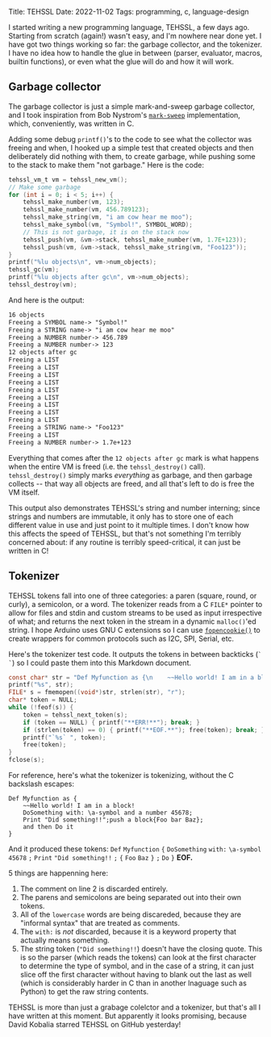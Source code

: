 Title: TEHSSL
Date: 2022-11-02
Tags: programming, c, language-design

I started writing a new programming language, TEHSSL, a few days ago. Starting from scratch (again!) wasn't easy, and I'm nowhere near done yet. I have got two things working so far: the garbage collector, and the tokenizer. I have no idea how to handle the glue in between (parser, evaluator, macros, builtin functions), or even what the glue will do and how it will work.

## Garbage collector

The garbage collector is just a simple mark-and-sweep garbage collector, and I took inspiration from Bob Nystrom's [`mark-sweep`](https://github.com/munificent/mark-sweep) implementation, which, conveniently, was written in C.

Adding some debug `printf()`'s to the code to see what the collector was freeing and when, I hooked up a simple test that created objects and then deliberately did nothing with them, to create garbage, while pushing some to the stack to make them "not garbage." Here is the code:

```c
tehssl_vm_t vm = tehssl_new_vm();
// Make some garbage
for (int i = 0; i < 5; i++) {
    tehssl_make_number(vm, 123);
    tehssl_make_number(vm, 456.789123);
    tehssl_make_string(vm, "i am cow hear me moo");
    tehssl_make_symbol(vm, "Symbol!", SYMBOL_WORD);
    // This is not garbage, it is on the stack now
    tehssl_push(vm, &vm->stack, tehssl_make_number(vm, 1.7E+123));
    tehssl_push(vm, &vm->stack, tehssl_make_string(vm, "Foo123"));
}
printf("%lu objects\n", vm->num_objects);
tehssl_gc(vm);
printf("%lu objects after gc\n", vm->num_objects);
tehssl_destroy(vm);
```

And here is the output:

```txt
16 objects
Freeing a SYMBOL name-> "Symbol!"
Freeing a STRING name-> "i am cow hear me moo"
Freeing a NUMBER number-> 456.789
Freeing a NUMBER number-> 123
12 objects after gc
Freeing a LIST
Freeing a LIST
Freeing a LIST
Freeing a LIST
Freeing a LIST
Freeing a LIST
Freeing a LIST
Freeing a LIST
Freeing a LIST
Freeing a STRING name-> "Foo123"
Freeing a LIST
Freeing a NUMBER number-> 1.7e+123
```

Everything that comes after the `12 objects after gc` mark is what happens when the entire VM is freed (i.e. the `tehssl_destroy()` call). `tehssl_destroy()` simply marks *everything* as garbage, and then garbage collects -- that way all objects are freed, and all that's left to do is free the VM itself.

This output also demonstrates TEHSSL's string and number interning; since strings and numbers are immutable, it only has to store one of each different value in use and just point to it multiple times. I don't know how this affects the speed of TEHSSL, but that's not something I'm terribly concerned about: if any routine is terribly speed-critical, it can just be written in C!

## Tokenizer

TEHSSL tokens fall into one of three categories: a paren (square, round, or curly), a semicolon, or a word. The tokenizer reads from a C `FILE*` pointer to allow for files and stdin and custom streams to be used as input irrespective of what; and returns the next token in the stream in a dynamic `malloc()`'ed string. I hope Arduino uses GNU C extensions so I can use [`fopencookie()`](https://linux.die.net/man/3/fopencookie) to create wrappers for common protocols such as I2C, SPI, Serial, etc.

Here's the tokenizer test code. It outputs the tokens in between backticks (`` ` ` ``) so I could paste them into this Markdown document.

```c
const char* str = "Def Myfunction as {\n    ~~Hello world! I am in a block!\n    DoSomething with: \\a-symbol and a number 45678;\n    Print \"Did something!!\";push a block{Foo bar Baz};\n    and then Do it\n}\n";
printf("%s", str);
FILE* s = fmemopen((void*)str, strlen(str), "r");
char* token = NULL;
while (!feof(s)) {
    token = tehssl_next_token(s);
    if (token == NULL) { printf("**ERR!**"); break; }
    if (strlen(token) == 0) { printf("**EOF.**"); free(token); break; }
    printf("`%s` ", token);
    free(token);
}
fclose(s);
```

For reference, here's what the tokenizer is tokenizing, without the C backslash escapes:

```tehssl
Def Myfunction as {
    ~~Hello world! I am in a block!
    DoSomething with: \a-symbol and a number 45678;
    Print "Did something!!";push a block{Foo bar Baz};
    and then Do it
}
```

And it produced these tokens: `Def` `Myfunction` `{` `DoSomething` `with:` `\a-symbol` `45678` `;` `Print` `"Did something!!` `;` `{` `Foo` `Baz` `}` `;` `Do` `}` **EOF.**

5 things are happenning here:

1. The comment on line 2 is discarded entirely.
2. The parens and semicolons are being separated out into their own tokens.
3. All of the `lowercase` words are being discareded, because they are "informal syntax" that are treated as comments.
4. The `with:` is *not* discarded, because it is a keyword property that actually means something.
5. The string token (`"Did something!!`) doesn't have the closing quote. This is so the parser (which reads the tokens) can look at the first character to determine the type of symbol, and in the case of a string, it can just slice off the first character without having to blank out the last as well (which is considerably harder in C than in another lnaguage such as Python) to get the raw string contents.

TEHSSL is more than just a grabage colelctor and a tokenizer, but that's all I have written at this moment. But apparently it looks promising, because David Kobalia starred TEHSSL on GitHub yesterday!
